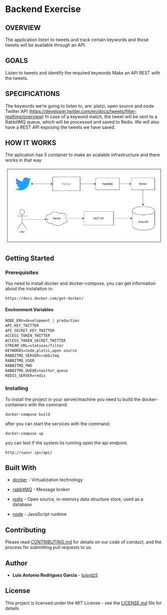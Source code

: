 # Backend Exercise

## OVERVIEW

The application listen to tweets and track certain keywords and those tweets will be available through an API.

## GOALS

Listen to tweets and identify the required keywords
Make an API REST with the tweets.

## SPECIFICATIONS

The keywords we’re going to listen to, are: platzi, open source and node Twitter API (https://developer.twitter.com/en/docs/tweets/filter-realtime/overview) 
In case of a keyword match, the tweet will be sent to a RabbitMQ queue, which will be processed and saved to Redis. We will also have a REST API exposing the tweets we have saved.


## HOW IT WORKS

The aplication has 5 container to make an scalable infrastructure and there works in that way 

![](images/flow.png)

## Getting Started


### Prerequisites

You need to install docker and docker-compose, you can get information about the instalation in:

```
https://docs.docker.com/get-docker/
```

#### Environment Variables

```
NODE_ENV=development | production
API_KEY_TWITTER
API_SECRET_KEY_TWITTER
ACCESS_TOKEN_TWITTER
ACCESS_TOKEN_SECRET_TWITTER
STREAM_URL=statuses/filter
KEYWORDS=node,platzi,open source
RABBITMQ_SERVER=rabbitmq
RABBITMQ_USER
RABBITMQ_PWD
RABBITMQ_QUEUE=twitter_queue
REDIS_SERVER=redis
```

### Installing

To install the project in your server/machine you need tu build the docker-containers with the command:

```
docker-compose build
```

after you can start the services with the command:

```
docker-compose up
```

you can test if the system its running open the api endpont.

```
http://<your ip>/api/
```



## Built With
* [docker](https://docs.docker.com/) - Virtualization technology

* [rabbitMQ](https://www.rabbitmq.com/documentation.html) - Message broker
* [redis](https://redis.io/documentation) - Open source, in-memory data structure store, used as a database
* [node](https://nodejs.org/es/docs/) - JavaScript runtime

## Contributing

Please read [CONTRIBUTING.md](https://gist.github.com/PurpleBooth/b24679402957c63ec426) for details on our code of conduct, and the process for submitting pull requests to us.

## Author

* **Luis Antonio Rodriguez Garcia** - [luisrdz5](https://github.com/luisrdz5)


## License

This project is licensed under the MIT License - see the [LICENSE.md](LICENSE.md) file for details










